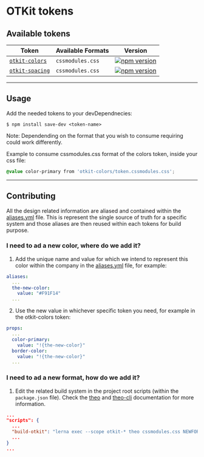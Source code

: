 # OTKit tokens

## Available tokens

| Token | Available Formats | Version |
|--------|-------|-------|
| [`otkit-colors`](/OTKit/otkit-colors) | `cssmodules.css` | [![npm version](https://badge.fury.io/js/otkit-colors.svg)](http://badge.fury.io/js/otkit-colors) |
| [`otkit-spacing`](/OTKit/otkit-spacing) | `cssmodules.css` | [![npm version](https://badge.fury.io/js/otkit-spacing.svg)](http://badge.fury.io/js/otkit-spacing) |

***

## Usage

Add the needed tokens to your devDependnecies:

```
$ npm install save-dev <token-name>
```

Note: Dependending on the format that you wish to consume requiring could work differently.

Example to consume cssmodules.css format of the colors token, inside your css file: 

```css
@value color-primary from 'otkit-colors/token.cssmodules.css';
```

***

## Contributing

All the design related information are aliased and contained within the [aliases.yml](/aliases/yml) file. This is represent the single source of truth for a specific system and those aliases are then reused within each tokens for build purpose. 

### I need to ad a new color, where do we add it?

1. Add the unique name and value for which we intend to represent this color within the company in the [aliases.yml](/aliases/yml) file, for example:

```yml
aliases:
  ...
  the-new-color:
    value: "#F91F14"
  ...
```
2. Use the new value in whichever specific token you need, for example in the otkit-colors token:

```yml
props:
  ...
  color-primary:
    value: "!{the-new-color}"
  border-color:
    value: "!{the-new-color}"
  ...  
```

### I need to ad a new format, how do we add it?

1. Edit the related build system in the project root scripts (within the `package.json` file). Check the [theo](https://github.com/salesforce-ux/theo#available-formats) and [theo-cli](https://github.com/opentable/design-tokens/tree/master/tools/theo-cli#theo-cli) documentation for more information.

```json
...
"scripts": {
  ...
  "build-otkit": "lerna exec --scope otkit-* theo cssmodules.css NEWFORMAT",
  ...
}
...
```